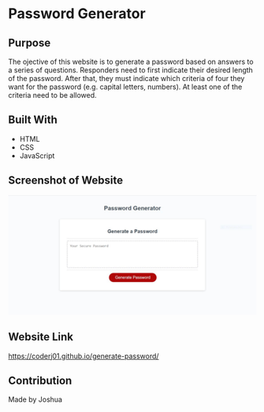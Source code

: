 # Password Generator

## Purpose

The ojective of this website is to generate a password based on answers to a series of questions. Responders need to first indicate their desired length of the password. After that, they must indicate which criteria of four they want for the password (e.g. capital letters, numbers). At least one of the criteria need to be allowed. 

## Built With
 * HTML
 * CSS
 * JavaScript

 ## Screenshot of Website
 ![Alt text](./assets/image/image-snapshot.JPG?raw=true "Password Generator")

 ## Website Link
 https://coderj01.github.io/generate-password/

 ## Contribution
 Made by Joshua
